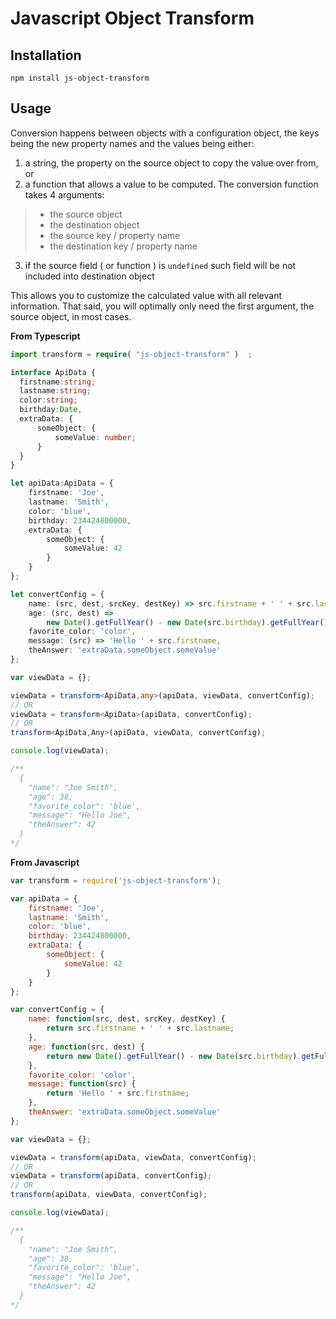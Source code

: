 # Javascript Object Transform

## Installation

```
npm install js-object-transform
```

## Usage

Conversion happens between objects with a configuration object, the keys being the new property names and the values being either:

1. a string, the property on the source object to copy the value over from, or
2. a function that allows a value to be computed.  The conversion function takes 4 arguments:
 > - the source object
 > - the destination object
 > - the source key / property name
 > - the destination key / property name
3. if the source field ( or function ) is `undefined` such field will be not included into destination object

This allows you to customize the calculated value with all relevant information.  That said, you will optimally only need the first argument, the source object, in most cases.

**From Typescript**

```typescript
import transform = require( "js-object-transform" )  ;

interface ApiData {
  firstname:string;
  lastname:string;
  color:string;
  birthday:Date,
  extraData: {
      someObject: {
          someValue: number;
      }
  }
}

let apiData:ApiData = {
    firstname: 'Joe',
    lastname: 'Smith',
    color: 'blue',
    birthday: 234424800000,
    extraData: {
        someObject: {
            someValue: 42
        }
    }
};

let convertConfig = {
    name: (src, dest, srcKey, destKey) => src.firstname + ' ' + src.lastname,
    age: (src, dest) =>
        new Date().getFullYear() - new Date(src.birthday).getFullYear(),
    favorite_color: 'color',
    message: (src) => 'Hello ' + src.firstname,
    theAnswer: 'extraData.someObject.someValue'
};

var viewData = {};

viewData = transform<ApiData,any>(apiData, viewData, convertConfig);
// OR
viewData = transform<ApiData>(apiData, convertConfig);
// OR
transform<ApiData,Any>(apiData, viewData, convertConfig);

console.log(viewData);

/**
  {
    "name": "Joe Smith",
    "age": 38,
    "favorite_color": 'blue',
    "message": "Hello Joe",
    "theAnswer": 42
  }
*/
```

**From Javascript**

```javascript
var transform = require('js-object-transform');

var apiData = {
    firstname: 'Joe',
    lastname: 'Smith',
    color: 'blue',
    birthday: 234424800000,
    extraData: {
        someObject: {
            someValue: 42
        }
    }
};

var convertConfig = {
    name: function(src, dest, srcKey, destKey) {
        return src.firstname + ' ' + src.lastname;
    },
    age: function(src, dest) {
        return new Date().getFullYear() - new Date(src.birthday).getFullYear();
    },
    favorite_color: 'color',
    message: function(src) {
        return 'Hello ' + src.firstname;
    },
    theAnswer: 'extraData.someObject.someValue'
};

var viewData = {};

viewData = transform(apiData, viewData, convertConfig);
// OR
viewData = transform(apiData, convertConfig);
// OR
transform(apiData, viewData, convertConfig);

console.log(viewData);

/**
  {
    "name": "Joe Smith",
    "age": 38,
    "favorite_color": 'blue',
    "message": "Hello Joe",
    "theAnswer": 42
  }
*/
```
